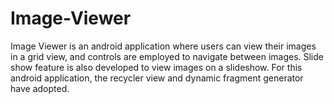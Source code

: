 # Image-Viewer

Image Viewer is an android application where users can view their images in a grid view, and controls are employed to navigate between images. Slide show feature is also developed to view images on a slideshow. For this android application, the recycler view and dynamic fragment generator have adopted.
